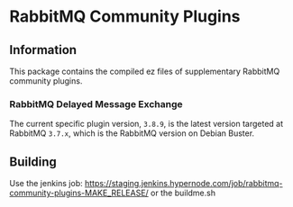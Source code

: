 # RabbitMQ Community Plugins

## Information
This package contains the compiled ez files of supplementary RabbitMQ community plugins.

### RabbitMQ Delayed Message Exchange
The current specific plugin version, `3.8.9`, is the latest version targeted at RabbitMQ `3.7.x`, 
which is the RabbitMQ version on Debian Buster.

## Building
Use the jenkins job: https://staging.jenkins.hypernode.com/job/rabbitmq-community-plugins-MAKE_RELEASE/
or the buildme.sh
